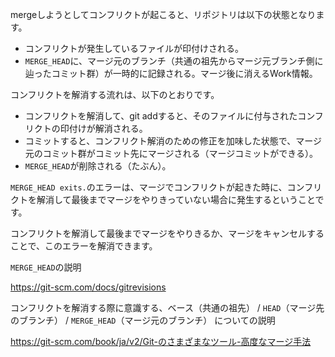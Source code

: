 mergeしようとしてコンフリクトが起こると、リポジトリは以下の状態となります。

* コンフリクトが発生しているファイルが印付けされる。
* `MERGE_HEAD`に、マージ元のブランチ（共通の祖先からマージ元ブランチ側に辿ったコミット群）が一時的に記録される。マージ後に消えるWork情報。

コンフリクトを解消する流れは、以下のとおりです。

* コンフリクトを解消して、git addすると、そのファイルに付与されたコンフリクトの印付けが解消される。
* コミットすると、コンフリクト解消のための修正を加味した状態で、マージ元のコミット群がコミット先にマージされる（マージコミットができる）。
* `MERGE_HEAD`が削除される（たぶん）。

`MERGE_HEAD exits.`のエラーは、マージでコンフリクトが起きた時に、コンフリクトを解消して最後までマージをやりきっていない場合に発生するということです。

コンフリクトを解消して最後までマージをやりきるか、マージをキャンセルすることで、このエラーを解消できます。

`MERGE_HEAD`の説明

https://git-scm.com/docs/gitrevisions

コンフリクトを解消する際に意識する、ベース（共通の祖先） / `HEAD`（マージ先のブランチ） / `MERGE_HEAD`（マージ元のブランチ） についての説明

https://git-scm.com/book/ja/v2/Git-のさまざまなツール-高度なマージ手法